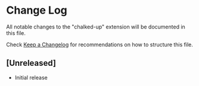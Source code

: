 # Change Log

All notable changes to the "chalked-up" extension will be documented in this file.

Check [Keep a Changelog](http://keepachangelog.com/) for recommendations on how to structure this file.

## [Unreleased]

- Initial release
